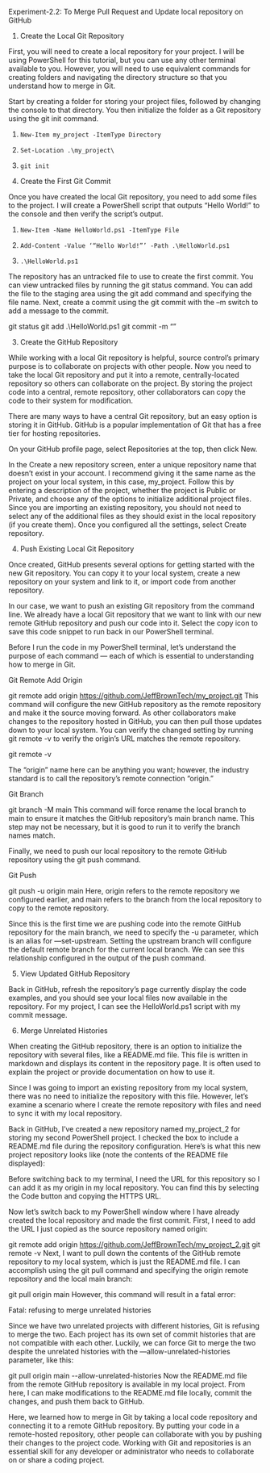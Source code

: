 Experiment-2.2: To Merge Pull Request and Update local repository on GitHub
1. Create the Local Git Repository

First, you will need to create a local repository for your project. I will be using PowerShell for this tutorial, but you can use any other terminal available to you. However, you will need to use equivalent commands for creating folders and navigating the directory structure so that you understand how to merge in Git.

Start by creating a folder for storing your project files, followed by changing the console to that directory. You then initialize the folder as a Git repository using the git init command.

1.     New-Item my_project -ItemType Directory

2.     Set-Location .\my_project\

3.     git init



2. Create the First Git Commit

Once you have created the local Git repository, you need to add some files to the project. I will create a PowerShell script that outputs “Hello World!” to the console and then verify the script’s output.

1.     New-Item -Name HelloWorld.ps1 -ItemType File

2.     Add-Content -Value ‘“Hello World!”’ -Path .\HelloWorld.ps1

3.     .\HelloWorld.ps1



The repository has an untracked file to use to create the first commit. You can view untracked files by running the git status command. You can add the file to the staging area using the git add command and specifying the file name. Next, create a commit using the git commit with the –m switch to add a message to the commit.

git status
git add .\HelloWorld.ps1
git commit -m “<commit message>”


3. Create the GitHub Repository

While working with a local Git repository is helpful, source control’s primary purpose is to collaborate on projects with other people. Now you need to take the local Git repository and put it into a remote, centrally-located repository so others can collaborate on the project. By storing the project code into a central, remote repository, other collaborators can copy the code to their system for modification.

There are many ways to have a central Git repository, but an easy option is storing it in GitHub. GitHub is a popular implementation of Git that has a free tier for hosting repositories.

On your GitHub profile page, select Repositories at the top, then click New.



In the Create a new repository screen, enter a unique repository name that doesn’t exist in your account. I recommend giving it the same name as the project on your local system, in this case, my_project. Follow this by entering a description of the project, whether the project is Public or Private, and choose any of the options to initialize additional project files. Since you are importing an existing repository, you should not need to select any of the additional files as they should exist in the local repository (if you create them). Once you configured all the settings, select Create repository.



4. Push Existing Local Git Repository

Once created, GitHub presents several options for getting started with the new Git repository. You can copy it to your local system, create a new repository on your system and link to it, or import code from another repository.

In our case, we want to push an existing Git repository from the command line. We already have a local Git repository that we want to link with our new remote GitHub repository and push our code into it. Select the copy icon to save this code snippet to run back in our PowerShell terminal.



Before I run the code in my PowerShell terminal, let’s understand the purpose of each command — each of which is essential to understanding how to merge in Git.

Git Remote Add Origin

git remote add origin https://github.com/JeffBrownTech/my_project.git
This command will configure the new GitHub repository as the remote repository and make it the source moving forward. As other collaborators make changes to the repository hosted in GitHub, you can then pull those updates down to your local system. You can verify the changed setting by running git remote -v to verify the origin’s URL matches the remote repository.

git remote -v


The “origin” name here can be anything you want; however, the industry standard is to call the repository’s remote connection “origin.”

Git Branch

git branch -M main
This command will force rename the local branch to main to ensure it matches the GitHub repository’s main branch name. This step may not be necessary, but it is good to run it to verify the branch names match.

Finally, we need to push our local repository to the remote GitHub repository using the git push command.

Git Push

git push -u origin main
Here, origin refers to the remote repository we configured earlier, and main refers to the branch from the local repository to copy to the remote repository.

Since this is the first time we are pushing code into the remote GitHub repository for the main branch, we need to specify the -u parameter, which is an alias for —set-upstream. Setting the upstream branch will configure the default remote branch for the current local branch. We can see this relationship configured in the output of the push command.



5. View Updated GitHub Repository

Back in GitHub, refresh the repository’s page currently display the code examples, and you should see your local files now available in the repository. For my project, I can see the HelloWorld.ps1 script with my commit message.



6. Merge Unrelated Histories

When creating the GitHub repository, there is an option to initialize the repository with several files, like a README.md file. This file is written in markdown and displays its content in the repository page. It is often used to explain the project or provide documentation on how to use it.

Since I was going to import an existing repository from my local system, there was no need to initialize the repository with this file. However, let’s examine a scenario where I create the remote repository with files and need to sync it with my local repository.

Back in GitHub, I’ve created a new repository named my_project_2 for storing my second PowerShell project. I checked the box to include a README.md file during the repository configuration. Here’s is what this new project repository looks like (note the contents of the README file displayed):



Before switching back to my terminal, I need the URL for this repository so I can add it as my origin in my local repository. You can find this by selecting the Code button and copying the HTTPS URL.



Now let’s switch back to my PowerShell window where I have already created the local repository and made the first commit. First, I need to add the URL I just copied as the source repository named origin:

git remote add origin https://github.com/JeffBrownTech/my_project_2.git
git remote -v
Next, I want to pull down the contents of the GitHub remote repository to my local system, which is just the README.md file. I can accomplish using the git pull command and specifying the origin remote repository and the local main branch:

git pull origin main
However, this command will result in a fatal error:

Fatal: refusing to merge unrelated histories



Since we have two unrelated projects with different histories, Git is refusing to merge the two. Each project has its own set of commit histories that are not compatible with each other. Luckily, we can force Git to merge the two despite the unrelated histories with the —allow-unrelated-histories parameter, like this:

git pull origin main --allow-unrelated-histories
Now the README.md file from the remote GitHub repository is available in my local project. From here, I can make modifications to the README.md file locally, commit the changes, and push them back to GitHub.



Here, we learned how to merge in Git by taking a local code repository and connecting it to a remote GitHub repository. By putting your code in a remote-hosted repository, other people can collaborate with you by pushing their changes to the project code. Working with Git and repositories is an essential skill for any developer or administrator who needs to collaborate on or share a coding project.
